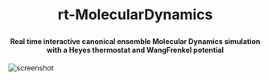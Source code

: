 <h1 align="center">

  rt-MolecularDynamics
  <br>
</h1>

<h4 align="center">Real time interactive canonical ensemble Molecular Dynamics simulation with a Heyes thermostat and WangFrenkel potential</a></h4>



![screenshot](https://github.com/pankmadafaki/rt-MolecularDynamics/blob/main/moldym.gif?raw=true)
